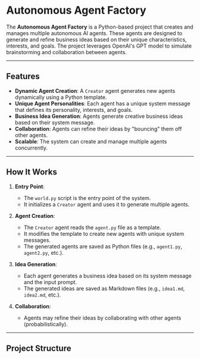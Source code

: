 # Autonomous Agent Factory

The **Autonomous Agent Factory** is a Python-based project that creates and manages multiple autonomous AI agents. These agents are designed to generate and refine business ideas based on their unique characteristics, interests, and goals. The project leverages OpenAI's GPT model to simulate brainstorming and collaboration between agents.

---

## Features

- **Dynamic Agent Creation**: A `Creator` agent generates new agents dynamically using a Python template.
- **Unique Agent Personalities**: Each agent has a unique system message that defines its personality, interests, and goals.
- **Business Idea Generation**: Agents generate creative business ideas based on their system message.
- **Collaboration**: Agents can refine their ideas by "bouncing" them off other agents.
- **Scalable**: The system can create and manage multiple agents concurrently.

---

## How It Works

1. **Entry Point**:
   - The `world.py` script is the entry point of the system.
   - It initializes a `Creator` agent and uses it to generate multiple agents.

2. **Agent Creation**:
   - The `Creator` agent reads the `agent.py` file as a template.
   - It modifies the template to create new agents with unique system messages.
   - The generated agents are saved as Python files (e.g., `agent1.py`, `agent2.py`, etc.).

3. **Idea Generation**:
   - Each agent generates a business idea based on its system message and the input prompt.
   - The generated ideas are saved as Markdown files (e.g., `idea1.md`, `idea2.md`, etc.).

4. **Collaboration**:
   - Agents may refine their ideas by collaborating with other agents (probabilistically).

---

## Project Structure
